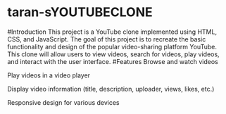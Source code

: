# taran-sYOUTUBECLONE
#Introduction
This project is a YouTube clone implemented using HTML, CSS, and JavaScript. The goal of this project is to recreate the basic functionality and design of the popular video-sharing platform YouTube. This clone will allow users to view videos, search for videos, play videos, and interact with the user interface.
#Features
Browse and watch videos

Play videos in a video player

Display video information (title, description, uploader, views, likes, etc.)

Responsive design for various devices
